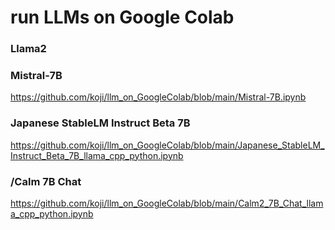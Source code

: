 # run LLMs on Google Colab


### Llama2

### Mistral-7B
https://github.com/koji/llm_on_GoogleColab/blob/main/Mistral-7B.ipynb

### Japanese StableLM Instruct Beta 7B
https://github.com/koji/llm_on_GoogleColab/blob/main/Japanese_StableLM_Instruct_Beta_7B_llama_cpp_python.ipynb

### /Calm 7B Chat
https://github.com/koji/llm_on_GoogleColab/blob/main/Calm2_7B_Chat_llama_cpp_python.ipynb

